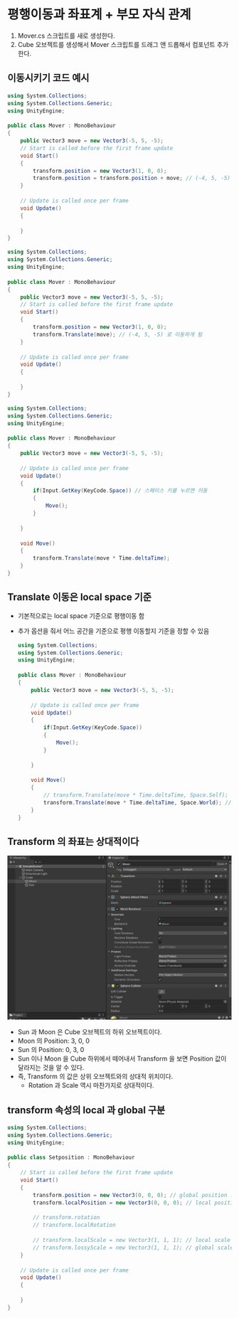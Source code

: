 # 평행이동과 좌표계 + 부모 자식 관계

1. Mover.cs 스크립트를 새로 생성한다.
2. Cube 오브젝트를 생성해서 Mover 스크립트를 드래그 앤 드롭해서 컴포넌트 추가한다.

## 이동시키기 코드 예시

```c#
using System.Collections;
using System.Collections.Generic;
using UnityEngine;

public class Mover : MonoBehaviour
{
    public Vector3 move = new Vector3(-5, 5, -5);
    // Start is called before the first frame update
    void Start()
    {
        transform.position = new Vector3(1, 0, 0);
        transform.position = transform.position + move; // (-4, 5, -5) 로 이동하게 됨
    }

    // Update is called once per frame
    void Update()
    {
        
    }
}
```

```c#
using System.Collections;
using System.Collections.Generic;
using UnityEngine;

public class Mover : MonoBehaviour
{
    public Vector3 move = new Vector3(-5, 5, -5);
    // Start is called before the first frame update
    void Start()
    {
        transform.position = new Vector3(1, 0, 0);
        transform.Translate(move); // (-4, 5, -5) 로 이동하게 됨
    }

    // Update is called once per frame
    void Update()
    {
        
    }
}
```

```c#
using System.Collections;
using System.Collections.Generic;
using UnityEngine;

public class Mover : MonoBehaviour
{
    public Vector3 move = new Vector3(-5, 5, -5);

    // Update is called once per frame
    void Update()
    {
        if(Input.GetKey(KeyCode.Space)) // 스페이스 키를 누르면 이동
        {
            Move();
        }
        
    }

    void Move()
    {
        transform.Translate(move * Time.deltaTime);
    }
}
```

## Translate 이동은 local space 기준

- 기본적으로는 local space 기준으로 평행이동 함

- 추가 옵션을 줘서 어느 공간을 기준으로 평행 이동할지 기준을 정할 수 있음

  ```c#
  using System.Collections;
  using System.Collections.Generic;
  using UnityEngine;
  
  public class Mover : MonoBehaviour
  {
      public Vector3 move = new Vector3(-5, 5, -5);
  
      // Update is called once per frame
      void Update()
      {
          if(Input.GetKey(KeyCode.Space))
          {
              Move();
          }
          
      }
  
      void Move()
      {
          // transform.Translate(move * Time.deltaTime, Space.Self); // 자기 기준으로 이동
          transform.Translate(move * Time.deltaTime, Space.World); // 월드 기준으로 이동
      }
  }
  ```

## Transform 의 좌표는 상대적이다

![sun_moon](images/retr0_unity_C_sharp_mid_2/sun_moon.png)

- Sun 과 Moon 은 Cube 오브젝트의 하위 오브젝트이다.
- Moon 의 Position: 3, 0, 0
- Sun 의 Position: 0, 3, 0
- Sun 이나 Moon 을 Cube 하위에서 떼어내서 Transform 을 보면 Position 값이 달라지는 것을 알 수 있다.
- 즉, Transform 의 값은 상위 오브젝트와의 상대적 위치이다.
  - Rotation 과 Scale 역시 마찬가지로 상대적이다.

## transform 속성의 local 과 global 구분

```c#
using System.Collections;
using System.Collections.Generic;
using UnityEngine;

public class Setposition : MonoBehaviour
{
    // Start is called before the first frame update
    void Start()
    {
        transform.position = new Vector3(0, 0, 0); // global position 기준으로 이동
        transform.localPosition = new Vector3(0, 0, 0); // local position 기준으로 이동

        // transform.rotation
        // transform.localRotation

        // transform.localScale = new Vector3(1, 1, 1); // local scale 기준
        // transform.lossyScale = new Vector3(1, 1, 1); // global scale 기준
    }

    // Update is called once per frame
    void Update()
    {
        
    }
}

```

